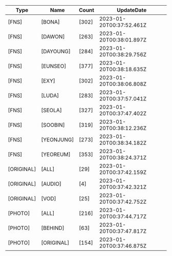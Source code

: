 | Type | Name | Count | UpdateDate |
| ---- | ---- | ----- | ---- |
|[FNS]|[BONA]|[302]|2023-01-20T00:37:52.461Z|
|[FNS]|[DAWON]|[263]|2023-01-20T00:38:01.897Z|
|[FNS]|[DAYOUNG]|[284]|2023-01-20T00:38:29.756Z|
|[FNS]|[EUNSEO]|[377]|2023-01-20T00:38:18.635Z|
|[FNS]|[EXY]|[302]|2023-01-20T00:38:06.808Z|
|[FNS]|[LUDA]|[283]|2023-01-20T00:37:57.041Z|
|[FNS]|[SEOLA]|[327]|2023-01-20T00:37:47.402Z|
|[FNS]|[SOOBIN]|[319]|2023-01-20T00:38:12.236Z|
|[FNS]|[YEONJUNG]|[273]|2023-01-20T00:38:34.182Z|
|[FNS]|[YEOREUM]|[353]|2023-01-20T00:38:24.371Z|
|[ORIGINAL]|[ALL]|[29]|2023-01-20T00:37:42.159Z|
|[ORIGINAL]|[AUDIO]|[4]|2023-01-20T00:37:42.321Z|
|[ORIGINAL]|[VOD]|[25]|2023-01-20T00:37:42.752Z|
|[PHOTO]|[ALL]|[216]|2023-01-20T00:37:44.717Z|
|[PHOTO]|[BEHIND]|[63]|2023-01-20T00:37:47.817Z|
|[PHOTO]|[ORIGINAL]|[154]|2023-01-20T00:37:46.875Z|